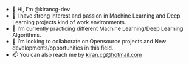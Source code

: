 - 👋 Hi, I’m @kirancg-dev
- 👀 I have strong interest and passion in Machine Learning and Deep Learning projects kind of work environments.
- 🌱 I’m currently practicing different Machine Learning/Deep Learning Algorithms.
- 💞️ I’m looking to collaborate on Opensource projects and New developments/opportunities in this field.
- 📫 You can also reach me by kiran.cg@hotmail.com

<!---
kirancg-dev/kirancg-dev is a ✨ special ✨ repository because its `README.md` (this file) appears on your GitHub profile.
You can click the Preview link to take a look at your changes.
--->
